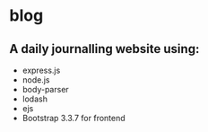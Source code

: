 # blog
## A daily journalling website using: ##
* express.js
* node.js
* body-parser
* lodash
* ejs
* Bootstrap 3.3.7 for frontend

